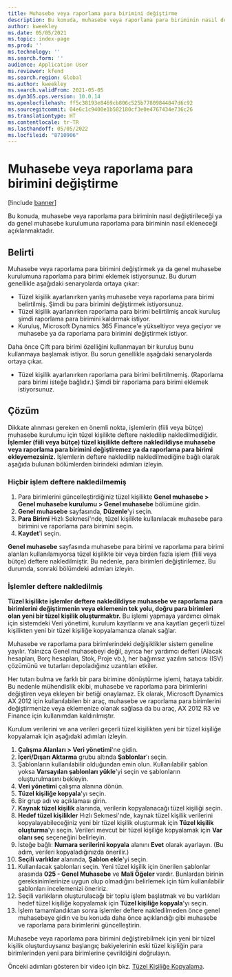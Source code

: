 ```yaml
---
title: Muhasebe veya raporlama para birimini değiştirme
description: Bu konuda, muhasebe veya raporlama para biriminin nasıl değiştirileceği ya da genel muhasebe kurulumuna raporlama para biriminin nasıl ekleneceği açıklanmaktadır.
author: kweekley
ms.date: 05/05/2021
ms.topic: index-page
ms.prod: ''
ms.technology: ''
ms.search.form: ''
audience: Application User
ms.reviewer: kfend
ms.search.region: Global
ms.author: kweekley
ms.search.validFrom: 2021-05-05
ms.dyn365.ops.version: 10.0.14
ms.openlocfilehash: ff5c38193e8469cb806c525b77809844847d6c92
ms.sourcegitcommit: 04e6c1c9400e1b582180cf3e0e4767434e736c26
ms.translationtype: HT
ms.contentlocale: tr-TR
ms.lasthandoff: 05/05/2022
ms.locfileid: "8710906"
---
```

# <a name="change-the-accounting-or-reporting-currency"></a>Muhasebe veya raporlama para birimini değiştirme

[!include [banner](../includes/banner.md)]

Bu konuda, muhasebe veya raporlama para biriminin nasıl değiştirileceği ya da genel muhasebe kurulumuna raporlama para biriminin nasıl ekleneceği açıklanmaktadır.

## <a name="symptom"></a>Belirti

Muhasebe veya raporlama para birimini değiştirmek ya da genel muhasebe kurulumuna raporlama para birimi eklemek istiyorsunuz. Bu durum genellikle aşağıdaki senaryolarda ortaya çıkar:

- Tüzel kişilik ayarlanırken yanlış muhasebe veya raporlama para birimi belirtilmiş. Şimdi bu para birimini değiştirmek istiyorsunuz.
- Tüzel kişilik ayarlanırken raporlama para birimi belirtilmiş ancak kuruluş şimdi raporlama para birimini kaldırmak istiyor.
- Kuruluş, Microsoft Dynamics 365 Finance'e yükseltiyor veya geçiyor ve muhasebe ya da raporlama para birimini değiştirmek istiyor.

Daha önce Çift para birimi özelliğini kullanmayan bir kuruluş bunu kullanmaya başlamak istiyor. Bu sorun genellikle aşağıdaki senaryolarda ortaya çıkar.

- Tüzel kişilik ayarlanırken raporlama para birimi belirtilmemiş. (Raporlama para birimi isteğe bağlıdır.) Şimdi bir raporlama para birimi eklemek istiyorsunuz.

## <a name="resolution"></a>Çözüm

Dikkate alınması gereken en önemli nokta, işlemlerin (fiili veya bütçe) muhasebe kurulumu için tüzel kişilikte deftere nakledilip nakledilmediğidir. **İşlemler (fiili veya bütçe) tüzel kişilikte deftere nakledildiyse muhasebe veya raporlama para birimini değiştiremez ya da raporlama para birimi ekleyemezsiniz.** İşlemlerin deftere nakledilip nakledilmediğine bağlı olarak aşağıda bulunan bölümlerden birindeki adımları izleyin.

### <a name="no-transactions-have-been-posted"></a>Hiçbir işlem deftere nakledilmemiş

1. Para birimlerini güncelleştirdiğiniz tüzel kişilikte **Genel muhasebe \> Genel muhasebe kurulumu \> Genel muhasebe** bölümüne gidin.
2. **Genel muhasebe** sayfasında, **Düzenle**'yi seçin.
3. **Para Birimi** Hızlı Sekmesi'nde, tüzel kişilikte kullanılacak muhasebe para birimini ve raporlama para birimini seçin.
4. **Kaydet**'i seçin.

**Genel muhasebe** sayfasında muhasebe para birimi ve raporlama para birimi alanları kullanılamıyorsa tüzel kişilikte bir veya birden fazla işlem (fiili veya bütçe) deftere nakledilmiştir. Bu nedenle, para birimleri değiştirilemez. Bu durumda, sonraki bölümdeki adımları izleyin.

### <a name="transactions-have-been-posted"></a>İşlemler deftere nakledilmiş

**Tüzel kişilikte işlemler deftere nakledildiyse muhasebe ve raporlama para birimlerini değiştirmenin veya eklemenin tek yolu, doğru para birimleri olan yeni bir tüzel kişilik oluşturmaktır.** Bu işlemi yapmaya yardımcı olmak için sistemdeki Veri yönetimi, kurulum kayıtlarını ve ana kayıtları geçerli tüzel kişilikten yeni bir tüzel kişiliğe kopyalamanıza olanak sağlar.

Muhasebe ve raporlama para birimlerindeki değişiklikler sistem geneline yayılır. Yalnızca Genel muhasebeyi değil, ayrıca her yardımcı defteri (Alacak hesapları, Borç hesapları, Stok, Proje vb.), her bağımsız yazılım satıcısı (ISV) çözümünü ve tutarları depoladığınız uzantıları etkiler.

Her tutarı bulma ve farklı bir para birimine dönüştürme işlemi, hataya tabidir. Bu nedenle mühendislik ekibi, muhasebe ve raporlama para birimlerini değiştiren veya ekleyen bir betiği onaylamaz. Ek olarak, Microsoft Dynamics AX 2012 için kullanılabilen bir araç, muhasebe ve raporlama para birimlerini değiştirmenize veya eklemenize olanak sağlasa da bu araç, AX 2012 R3 ve Finance için kullanımdan kaldırılmıştır.

Kurulum verilerini ve ana verileri geçerli tüzel kişilikten yeni bir tüzel kişiliğe kopyalamak için aşağıdaki adımları izleyin.

1. **Çalışma Alanları \> Veri yönetimi**'ne gidin.
2. **İçeri/Dışarı Aktarma** grubu altında **Şablonlar**'ı seçin.
3. Şablonların kullanılabilir olduğundan emin olun. Kullanılabilir şablon yoksa **Varsayılan şablonları yükle**'yi seçin ve şablonların oluşturulmasını bekleyin.
4. **Veri yönetimi** çalışma alanına dönün.
5. **Tüzel kişiliğe kopyala**'yı seçin.
6. Bir grup adı ve açıklaması girin.
7. **Kaynak tüzel kişilik** alanında, verilerin kopyalanacağı tüzel kişiliği seçin.
8. **Hedef tüzel kişilikler** Hızlı Sekmesi'nde, kaynak tüzel kişilik verilerini kopyalayabileceğiniz yeni bir tüzel kişilik oluşturmak için **Tüzel kişilik oluşturma**'yı seçin. Verileri mevcut bir tüzel kişiliğe kopyalamak için **Var olanı seç** seçeneğini belirleyin.
9. İsteğe bağlı: **Numara serilerini kopyala** alanını **Evet** olarak ayarlayın. (Bu adım, verileri kopyaladığınızda önerilir.)
10. **Seçili varlıklar** alanında, **Şablon ekle**'yi seçin.
11. Kullanılacak şablonları seçin. Yeni tüzel kişilik için önerilen şablonlar arasında **025 - Genel Muhasebe** ve **Mali Öğeler** vardır. Bunlardan birinin gereksinimlerinize uygun olup olmadığını belirlemek için tüm kullanılabilir şablonları incelemenizi öneririz.
12. Seçili varlıkların oluşturulacağı bir toplu işlem başlatmak ve bu varlıkları hedef tüzel kişiliğe kopyalamak için **Tüzel kişiliğe kopyala**'yı seçin.
13. İşlem tamamlandıktan sonra işlemler deftere nakledilmeden önce genel muhasebeye gidin ve bu konuda daha önce açıklandığı gibi muhasebe ve raporlama para birimlerini güncelleştirin.

Muhasebe veya raporlama para birimini değiştirebilmek için yeni bir tüzel kişilik oluşturduysanız başlangıç bakiyelerinin eski tüzel kişiliğin para birimlerinden yeni para birimlerine çevrildiğini doğrulayın.

Önceki adımları gösteren bir video için bkz. [Tüzel Kişiliğe Kopyalama](https://community.dynamics.com/365/b/techtalks/posts/copy-into-legal-entity-october-24-2017).
